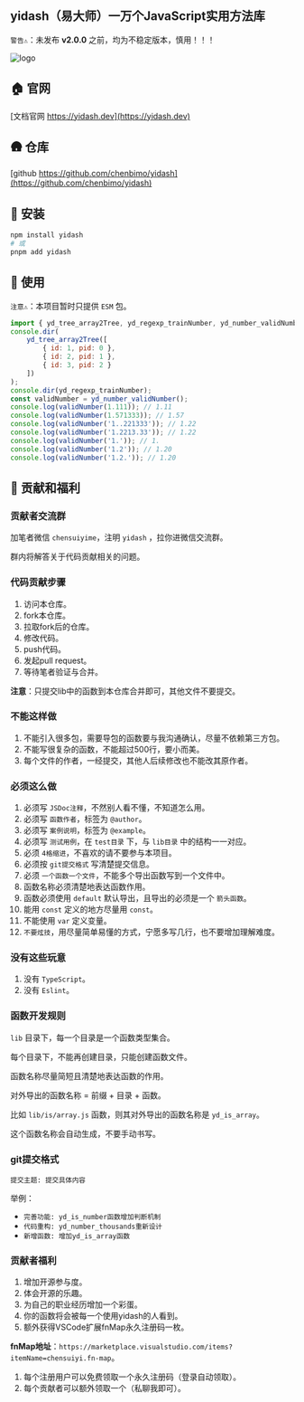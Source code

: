 ## yidash（易大师）一万个JavaScript实用方法库

`警告⚠️`：未发布 **v2.0.0** 之前，均为不稳定版本，慎用！！！

![logo](https://static.yicode.tech/logo/yidash-logo.png)

## 🏠 官网

[文档官网 https://yidash.dev](https://yidash.dev)

## 🛖 仓库

[github https://github.com/chenbimo/yidash](https://github.com/chenbimo/yidash)

## 🧊 安装

```bash
npm install yidash
# 或
pnpm add yidash
```

## 🍼 使用

`注意⚠️`：本项目暂时只提供 `ESM` 包。

```javascript
import { yd_tree_array2Tree, yd_regexp_trainNumber, yd_number_validNumber } from 'yidash';
console.dir(
    yd_tree_array2Tree([
        { id: 1, pid: 0 },
        { id: 2, pid: 1 },
        { id: 3, pid: 2 }
    ])
);
console.dir(yd_regexp_trainNumber);
const validNumber = yd_number_validNumber();
console.log(validNumber(1.111)); // 1.11
console.log(validNumber(1.571333)); // 1.57
console.log(validNumber('1..221333')); // 1.22
console.log(validNumber('1.2213.33')); // 1.22
console.log(validNumber('1.')); // 1.
console.log(validNumber('1.2')); // 1.20
console.log(validNumber('1.2.')); // 1.20
```

## 🎁 贡献和福利

### **贡献者交流群**

加笔者微信 `chensuiyime`，注明 `yidash` ，拉你进微信交流群。

群内将解答关于代码贡献相关的问题。

### **代码贡献步骤**

1. 访问本仓库。
2. fork本仓库。
3. 拉取fork后的仓库。
4. 修改代码。
5. push代码。
6. 发起pull request。
7. 等待笔者验证与合并。

**注意**：只提交lib中的函数到本仓库合并即可，其他文件不要提交。

### **不能这样做**

1. 不能引入很多包，需要导包的函数要与我沟通确认，尽量不依赖第三方包。
2. 不能写很复杂的函数，不能超过500行，要小而美。
3. 每个文件的作者，一经提交，其他人后续修改也不能改其原作者。

### **必须这么做**

1. 必须写 `JSDoc注释`，不然别人看不懂，不知道怎么用。
2. 必须写 `函数作者`，标签为 `@author`。
3. 必须写 `案例说明`，标签为 `@example`。
4. 必须写 `测试用例`，在 `test目录` 下，与 `lib目录` 中的结构一一对应。
5. 必须 `4格缩进`，不喜欢的请不要参与本项目。
6. 必须按 `git提交格式` 写清楚提交信息。
7. 必须 `一个函数一个文件`，不能多个导出函数写到一个文件中。
8. 函数名称必须清楚地表达函数作用。
9. 函数必须使用 `default` 默认导出，且导出的必须是一个 `箭头函数`。
10. 能用 `const` 定义的地方尽量用 `const`。
11. 不能使用 `var` 定义变量。
12. `不要炫技`，用尽量简单易懂的方式，宁愿多写几行，也不要增加理解难度。

### **没有这些玩意**

1. 没有 `TypeScript`。
2. 没有 `Eslint`。

### **函数开发规则**

`lib` 目录下，每一个目录是一个函数类型集合。

每个目录下，不能再创建目录，只能创建函数文件。

函数名称尽量简短且清楚地表达函数的作用。

对外导出的函数名称 = 前缀 + 目录 + 函数。

比如 `lib/is/array.js` 函数，则其对外导出的函数名称是 `yd_is_array`。

这个函数名称会自动生成，不要手动书写。

### **git提交格式**

`提交主题: 提交具体内容`

举例：

-   `完善功能: yd_is_number函数增加判断机制`
-   `代码重构: yd_number_thousands重新设计`
-   `新增函数: 增加yd_is_array函数`

### **贡献者福利**

1. 增加开源参与度。
2. 体会开源的乐趣。
3. 为自己的职业经历增加一个彩蛋。
4. 你的函数将会被每一个使用yidash的人看到。
5. 额外获得VSCode扩展fnMap永久注册码一枚。

**fnMap地址**：`https://marketplace.visualstudio.com/items?itemName=chensuiyi.fn-map`。

1. 每个注册用户可以免费领取一个永久注册码（登录自动领取）。
2. 每个贡献者可以额外领取一个（私聊我即可）。
